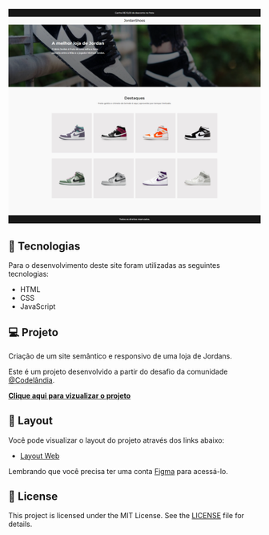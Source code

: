 <p align="center">
  <img alt="Moveit" src="https://raw.githubusercontent.com/jovemdan/codelandia-challenge-2/master/screens/screencapture.png">
</p>

## 🧪 Tecnologias

Para o desenvolvimento deste site foram utilizadas as seguintes tecnologias:

- HTML
- CSS
- JavaScript

## 💻 Projeto

Criação de um site semântico e responsivo de uma loja de Jordans.

Este é um projeto desenvolvido a partir do desafio da comunidade [@Codelândia](https://discord.com/invite/QevDJqCzaY).

[**Clique aqui para vizualizar o projeto**](https://jovemdan.github.io/codelandia-challenge-2/)

## 🔖 Layout

Você pode visualizar o layout do projeto através dos links abaixo:

- [Layout Web](https://www.figma.com/file/Yb9IBH56g7T1hdIyZ3BMNO/Desafios---Codel%C3%A2ndia?node-id=1883%3A2)

Lembrando que você precisa ter uma conta [Figma](http://figma.com/) para acessá-lo.

## 📝 License

This project is licensed under the MIT License. See the [LICENSE](LICENSE.md) file for details.
